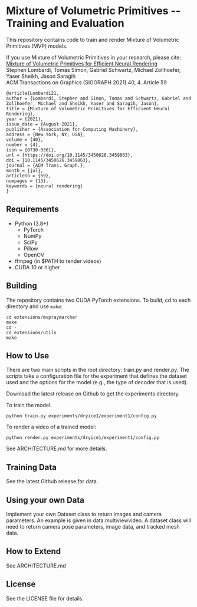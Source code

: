 # Mixture of Volumetric Primitives -- Training and Evaluation

This repository contains code to train and render Mixture of Volumetric
Primitives (MVP) models.

If you use Mixture of Volumetric Primitives in your research, please cite:  
[Mixture of Volumetric Primitives for Efficient Neural Rendering](https://arxiv.org/abs/2103.01954)  
Stephen Lombardi, Tomas Simon, Gabriel Schwartz, Michael Zollhoefer, Yaser Sheikh, Jason Saragih  
ACM Transactions on Graphics (SIGGRAPH 2021) 40, 4. Article 59   

```
@article{Lombardi21,
author = {Lombardi, Stephen and Simon, Tomas and Schwartz, Gabriel and Zollhoefer, Michael and Sheikh, Yaser and Saragih, Jason},
title = {Mixture of Volumetric Primitives for Efficient Neural Rendering},
year = {2021},
issue_date = {August 2021},
publisher = {Association for Computing Machinery},
address = {New York, NY, USA},
volume = {40},
number = {4},
issn = {0730-0301},
url = {https://doi.org/10.1145/3450626.3459863},
doi = {10.1145/3450626.3459863},
journal = {ACM Trans. Graph.},
month = {jul},
articleno = {59},
numpages = {13},
keywords = {neural rendering}
}
```

## Requirements

* Python (3.8+)
  * PyTorch
  * NumPy
  * SciPy
  * Pillow
  * OpenCV
* ffmpeg (in $PATH to render videos)
* CUDA 10 or higher

## Building

The repository contains two CUDA PyTorch extensions. To build, cd to each
directory and use `make`:
```
cd extensions/mvpraymarcher
make
cd -
cd extensions/utils
make
```

## How to Use

There are two main scripts in the root directory: train.py and render.py. The
scripts take a configuration file for the experiment that defines the dataset
used and the options for the model (e.g., the type of decoder that is used).

Download the latest release on Github to get the experiments directory.

To train the model:
```
python train.py experiments/dryice1/experiment1/config.py
```

To render a video of a trained model:
```
python render.py experiments/dryice1/experiment1/config.py
```

See ARCHITECTURE.md for more details.

## Training Data

See the latest Github release for data.

## Using your own Data

Implement your own Dataset class to return images and camera parameters. An
example is given in data.multiviewvideo. A dataset class will need to return
camera pose parameters, image data, and tracked mesh data.

## How to Extend

See ARCHITECTURE.md

## License

See the LICENSE file for details.
